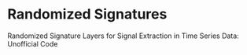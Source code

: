 # Randomized Signatures
Randomized Signature Layers for Signal Extraction in Time Series Data: Unofficial Code

